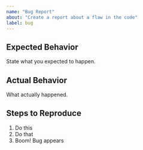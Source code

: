 ```yaml
---
name: "Bug Report"
about: "Create a report about a flaw in the code"
label: bug
---
```


<!--
SPDX-FileCopyrightText: 2023-2024 Jason Pena <jasonpena@awkless.com>
SPDX-License-Identifier: MIT
-->

## Expected Behavior

State what you expected to happen.

## Actual Behavior

What actually happened.

## Steps to Reproduce

1. Do this
2. Do that
3. Boom! Bug appears
